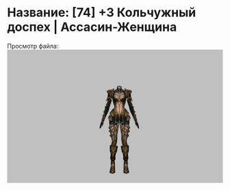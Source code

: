 # Название: [74] +3 Кольчужный доспех | Ассасин-Женщина

Просмотр файла:
![p070005.png](p070005.png)